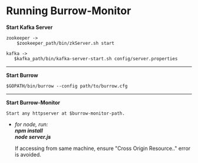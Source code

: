 # Running Burrow-Monitor


**Start Kafka Server**
  
    zookeeper ->
        $zookeeper_path/bin/zkServer.sh start

    kafka ->
	   $kafka_path/bin/kafka-server-start.sh config/server.properties

---

**Start Burrow**
    
    $GOPATH/bin/burrow --config path/to/burrow.cfg

---

**Start Burrow-Monitor**
    
    Start any httpserver at $burrow-monitor-path.

- *for node, run:*  
***npm install  
node server.js***

    
    If accessing from same machine, ensure "Cross Origin Resource.." error is avoided.